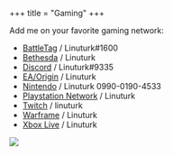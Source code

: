 +++
title = "Gaming"
+++

Add me on your favorite gaming network:

* [BattleTag](https://us.battle.net) / Linuturk#1600
* [Bethesda](https://bethesda.net/en/) / Linuturk
* [Discord](https://discordapp.com) / Linuturk#9335
* [EA/Origin](https://myaccount.ea.com) / Linuturk
* [Nintendo](https://my.nintendo.com/) / Linuturk 0990-0190-4533
* [Playstation Network](https://my.playstation.com/Linuturk) / Linuturk
* [Twitch](https://www.twitch.tv/linuturk) / linuturk
* [Warframe](https://www.warframe.com/) / Linuturk
* [Xbox Live](http://www.xbox.com/) / Linuturk

<a href="http://www.extra-life.org/index.cfm?fuseaction=donorDrive.participant&participantID=314073&referrer=BF_emailbadge" target=new><img src="http://bfapps1.boundlessfundraising.com/badge/extralife/display/314073/539"></a>
